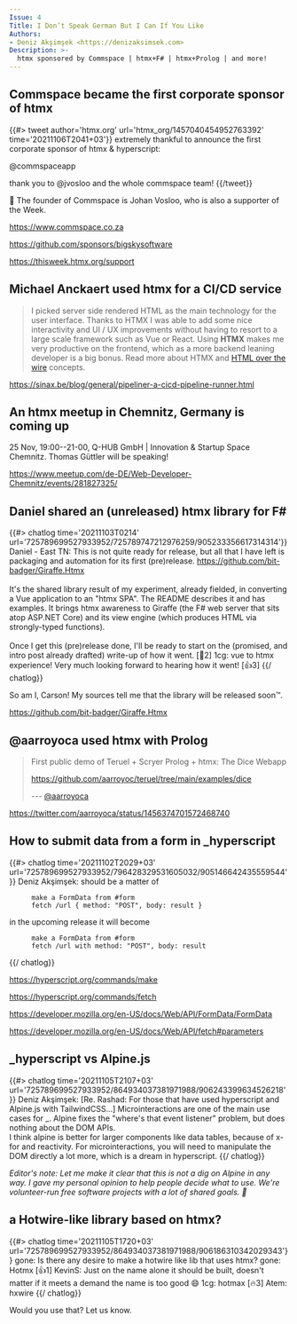 ```yaml
---
Issue: 4
Title: I Don’t Speak German But I Can If You Like
Authors:
- Deniz Akşimşek <https://denizaksimsek.com>
Description: >-
  htmx sponsored by Commspace | htmx+F# | htmx+Prolog | and more!
---
```



## Commspace became the first corporate sponsor of htmx

{{#> tweet author='htmx.org' url='htmx_org/1457040454952763392' time='20211106T2041+03'}}
extremely thankful to announce the first corporate sponsor of htmx & hyperscript:

@commspaceapp

thank you to @jvosloo and the whole commspace team!
{{/tweet}}

💙 The founder of Commspace is Johan Vosloo, who is also a supporter of the Week.

<https://www.commspace.co.za>

<https://github.com/sponsors/bigskysoftware>

<https://thisweek.htmx.org/support>


## Michael Anckaert used htmx for a CI/CD service

> I picked server side rendered HTML as the main technology for the user 
> interface. Thanks to HTMX I was able to add some nice interactivity and UI / 
> UX improvements without having to resort to a large scale framework such as 
> Vue or React. Using <strong>HTMX</strong> makes me very productive on the 
> frontend, which as a more backend leaning developer is a big bonus. Read more
> about HTMX and 
> [HTML over the wire](https://sinax.be/blog/software-development/html-over-the-wire.html) 
> concepts.

<https://sinax.be/blog/general/pipeliner-a-cicd-pipeline-runner.html>


## An htmx meetup in Chemnitz, Germany is coming up

25 Nov, 19:00--21-00, Q-HUB GmbH | Innovation & Startup Space Chemnitz. Thomas 
Güttler will be speaking!

<https://www.meetup.com/de-DE/Web-Developer-Chemnitz/events/281827325/>


## Daniel shared an (unreleased) htmx library for F#

{{#> chatlog time='20211103T0214' url='725789699527933952/725789747212976259/905233356617314314'}}
Daniel - East TN: This is not quite ready for release, but all that I have left
  is packaging and automation for its first (pre)release. https://github.com/bit-badger/Giraffe.Htmx \
  \
  It's the shared library result of my experiment, already fielded, in 
  converting a Vue application to an "htmx SPA". The README describes it and 
  has examples. It brings htmx awareness to Giraffe (the F# web server that 
  sits atop ASP.NET Core) and its view engine (which produces HTML via 
  strongly-typed functions). \
  \
  Once I get this (pre)release done, I'll be ready to start on the (promised, 
  and intro post already drafted) write-up of how it went. [👑2]
1cg: vue to htmx experience!  Very much looking forward to hearing how it went!
  [👍3]
{{/ chatlog}}

So am I, Carson! My sources tell me that the library will be released soon&trade;.

<https://github.com/bit-badger/Giraffe.Htmx>


## @aarroyoca used htmx with Prolog

> First public demo of Teruel + Scryer Prolog + htmx: The Dice Webapp
> 
> <https://github.com/aarroyoc/teruel/tree/main/examples/dice>
> <footer>
> 
> --- [@aarroyoca](https://twitter.com/aarroyoca)
> </footer>

<https://twitter.com/aarroyoca/status/1456374701572468740>


## How to submit data from a form in _hyperscript

{{#> chatlog time='20211102T2029+03' url='725789699527933952/796428329531605032/905146642435559544'}}
Deniz Akşimşek: should be a matter of 
  <figure>
  
  ~~~ hyperscript
  make a FormData from #form
  fetch /url { method: "POST", body: result }
  ~~~
  </figure>
  
  in the upcoming release it will become
  <figure>
  
  ~~~ hyperscript
  make a FormData from #form
  fetch /url with method: "POST", body: result
  ~~~
  </figure>
{{/ chatlog}}

<https://hyperscript.org/commands/make>

<https://hyperscript.org/commands/fetch>

<https://developer.mozilla.org/en-US/docs/Web/API/FormData/FormData>

<https://developer.mozilla.org/en-US/docs/Web/API/fetch#parameters>


## _hyperscript vs Alpine.js

{{#> chatlog time='20211105T2107+03' url='725789699527933952/864934037381971988/906243399634526218'}}
Deniz Akşimşek: [Re. Rashad: For those that have used hyperscript and Alpine.js 
  with TailwindCSS...] Microinteractions are one of the main use cases for _. 
  Alpine fixes the "where's that event listener" problem, but does nothing 
  about the DOM APIs. \
  I think alpine is better for larger components like data tables, because of 
  x-for and reactivity. For microinteractions, you will need to manipulate the 
  DOM directly a lot more, which is a dream in hyperscript.
{{/ chatlog}}

_Editor's note: Let me make it clear that this is not a dig on Alpine in any 
way. I gave my personal opinion to help people decide what to use. We're 
volunteer-run free software projects with a lot of shared goals. 💙_


## a Hotwire-like library based on htmx?

{{#> chatlog time='20211105T1720+03' url='725789699527933952/864934037381971988/906186310342029343'}}
gone: Is there any desire to make a hotwire like lib that uses htmx?
gone: Hotmx [👍1]
KevinS: Just on the name alone it should be built, doesn't matter if it meets a
  demand the name is too good 😄
1cg: hotmax [🔥3]
Atem: hxwire
{{/ chatlog}}

Would you use that? Let us know.
